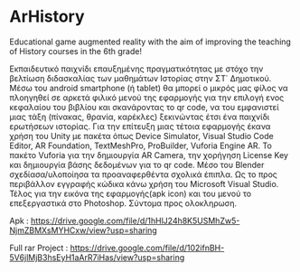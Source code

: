 # ArHistory
Educational game augmented reality with the aim of improving the teaching of History courses in the 6th grade!

Εκπαιδευτικό παιχνίδι επαυξημένης πραγματικότητας με στόχο την βελτίωση διδασκαλίας των μαθημάτων Ιστορίας στην ΣΤ΄ Δημοτικού. Μέσω του android smartphone (ή tablet) θα μπορεί ο μικρός μας φίλος να πλοηγηθεί σε αρκετά φιλικό μενού της εφαρμογής για την επιλογή ενος κεφαλαίου του βιβλίου και σκανάροντας το qr code, να του εμφανιστεί μιας τάξη (πίνακας, θρανία, καρέκλες) ξεκινώντας έτσι ένα παιχνίδι ερωτήσεων ιστορίας. Για την επίτευξη μιας τέτοια εφαρμογής έκανα χρήση του Unity με πακέτα όπως Device Simulator, Visual Studio Code Editor, AR Foundation, TextMeshPro, ProBuilder, Vuforia Engine AR. To πακέτο Vuforia για την δημιουργία AR Camera, την χορήγηση License Key και δημιουργία βάσης δεδομένων για το qr code. Μέσο του Blender σχεδίασα/υλοποίησα τα προαναφερθέντα σχολικά έπιπλα. Ως το προς περιβάλλον εγγραφής κώδικα κάνω χρήση του Microsoft Visual Studio. Τέλος για την εικόνα της εφαρμογής(apk icon) και του μενού το επεξεργαστικά στο Photoshop. Σύντομα προς ολοκληρωση.

Apk : https://drive.google.com/file/d/1hHlJ24h8K5USMhZw5-NjmZBMXsMYHCxw/view?usp=sharing

Full rar Project : https://drive.google.com/file/d/102ifnBH-5V6jlMjB3hsEyH1aArR7iHas/view?usp=sharing